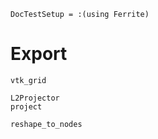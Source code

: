 ```@meta
DocTestSetup = :(using Ferrite)
```

# Export

```@docs
vtk_grid
```

```@docs
L2Projector
project
```

```@docs
reshape_to_nodes
```
